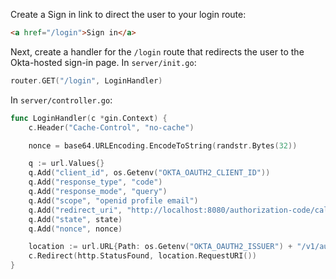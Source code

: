 Create a Sign in link to direct the user to your login route:

```html
<a href="/login">Sign in</a>
```

Next, create a handler for the `/login` route that redirects the user to the Okta-hosted sign-in page. In `server/init.go`:

```go
router.GET("/login", LoginHandler)
```

In `server/controller.go`:

```go
func LoginHandler(c *gin.Context) {
    c.Header("Cache-Control", "no-cache")

    nonce = base64.URLEncoding.EncodeToString(randstr.Bytes(32))

    q := url.Values{}
    q.Add("client_id", os.Getenv("OKTA_OAUTH2_CLIENT_ID"))
    q.Add("response_type", "code")
    q.Add("response_mode", "query")
    q.Add("scope", "openid profile email")
    q.Add("redirect_uri", "http://localhost:8080/authorization-code/callback")
    q.Add("state", state)
    q.Add("nonce", nonce)

    location := url.URL{Path: os.Getenv("OKTA_OAUTH2_ISSUER") + "/v1/authorize", RawQuery: q.Encode()}
    c.Redirect(http.StatusFound, location.RequestURI())
}
```
